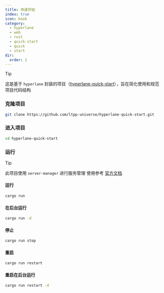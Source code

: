 ```yaml
---
title: 快速开始
index: true
icon: book
category:
  - hyperlane
  - web
  - rust
  - quick-start
  - quick
  - start
dir:
  order: 1
---
```


> [!tip]
> 这是基于 `hyperlane` 封装的项目（[hyperlane-quick-start](https://github.com/ltpp-universe/hyperlane-quick-start)），旨在简化使用和规范项目代码结构

### 克隆项目

```sh
git clone https://github.com/ltpp-universe/hyperlane-quick-start.git
```

### 进入项目

```sh
cd hyperlane-quick-start
```

### 运行

> [!tip]
> 此项目使用 `server-manager` 进行服务管理
> 使用参考 [官方文档](../../server-manager/README.md)

#### 运行

```sh
cargo run
```

#### 在后台运行

```sh
cargo run -d
```

#### 停止

```sh
cargo run stop
```

#### 重启

```sh
cargo run restart
```

#### 重启在后台运行

```sh
cargo run restart -d
```

<Bottom />
